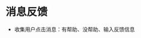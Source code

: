 <!--
 * @Author: jackning 270580156@qq.com
 * @Date: 2025-03-11 10:49:29
 * @LastEditors: jackning 270580156@qq.com
 * @LastEditTime: 2025-03-11 10:49:32
 * @Description: bytedesk.com https://github.com/Bytedesk/bytedesk
 *   Please be aware of the BSL license restrictions before installing Bytedesk IM – 
 *  selling, reselling, or hosting Bytedesk IM as a service is a breach of the terms and automatically terminates your rights under the license. 
 *  Business Source License 1.1: https://github.com/Bytedesk/bytedesk/blob/main/LICENSE 
 *  contact: 270580156@qq.com 
 * 
 * Copyright (c) 2025 by bytedesk.com, All Rights Reserved. 
-->
# 消息反馈

- 收集用户点击消息：有帮助、没帮助、输入反馈信息
